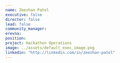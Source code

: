```yaml
---
name: Zeeshan Patel
executive: false
director: false
lead: false
community_manager: 
erevna:
position: 
project: Hackathon Operations
image: ../assets/default_exec_image.png
linkedin: "http://linkedin.com/in/zeeshan-patel"
---
```


